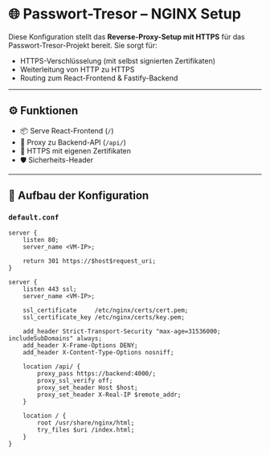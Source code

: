 # 🌐 Passwort-Tresor – NGINX Setup

Diese Konfiguration stellt das **Reverse-Proxy-Setup mit HTTPS** für das Passwort-Tresor-Projekt bereit. Sie sorgt für:

- HTTPS-Verschlüsselung (mit selbst signierten Zertifikaten)
- Weiterleitung von HTTP zu HTTPS
- Routing zum React-Frontend & Fastify-Backend

---

## ⚙️ Funktionen

- 📦 Serve React-Frontend (`/`)
- 🔁 Proxy zu Backend-API (`/api/`)
- 🔐 HTTPS mit eigenen Zertifikaten
- 🛡️ Sicherheits-Header

---

## 🔧 Aufbau der Konfiguration

### `default.conf`

```nginx
server {
    listen 80;
    server_name <VM-IP>;

    return 301 https://$host$request_uri;
}

server {
    listen 443 ssl;
    server_name <VM-IP>;

    ssl_certificate     /etc/nginx/certs/cert.pem;
    ssl_certificate_key /etc/nginx/certs/key.pem;

    add_header Strict-Transport-Security "max-age=31536000; includeSubDomains" always;
    add_header X-Frame-Options DENY;
    add_header X-Content-Type-Options nosniff;

    location /api/ {
        proxy_pass https://backend:4000/;
        proxy_ssl_verify off;
        proxy_set_header Host $host;
        proxy_set_header X-Real-IP $remote_addr;
    }

    location / {
        root /usr/share/nginx/html;
        try_files $uri /index.html;
    }
}
